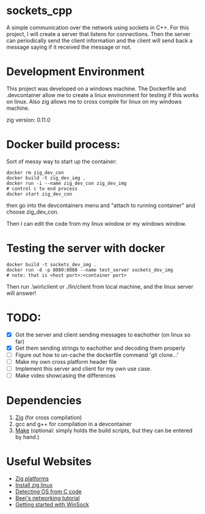# sockets_cpp
A simple communication over the network using sockets in C++. For this project, I will create a server that listens for connections. Then the server can periodically send the client information and the client will send back a message saying if it received the message or not.

# Development Environment
This project was developed on a windows machine. The Dockerfile and .devcontainer allow me to create a linux environment for testing if this works on linux. Also zig allows me to cross compile for linux on my windows machine.

zig version: 0.11.0

# Docker build process:
Sort of messy way to start up the container:
```
docker rm zig_dev_con 
docker build -t zig_dev_img .
docker run -i --name zig_dev_con zig_dev_img
# control c to end process
docker start zig_dev_con
```
then go into the devcontainers menu and "attach to running container" and choose zig_dev_con.

Then I can edit the code from my linux window or my windows window.


# Testing the server with docker
```
docker build -t sockets_dev_img .
docker run -d -p 8080:8080 --name test_server sockets_dev_img
# note: that is <host port>:<container port>
```
Then run .\win\client or ./lin/client from local machine, and the linux server will answer!


# TODO:
- [x] Got the server and client sending messages to eachother (on linux so far)
- [x] Get them sending strings to eachother and decoding them properly
- [ ] Figure out how to un-cache the dockerfile command 'git clone...'
- [ ] Make my own cross platform header file
- [ ] Implement this server and client for my own use case.
- [ ] Make video showcasing the differences

# Dependencies
1. [Zig](https://ziglang.org/) (for cross compilation)
2. gcc and g++ for compilation in a devcontainer
3. [Make]() (optional: simply holds the build scripts, but they can be entered by hand.)

# Useful Websites
- [Zig platforms](https://ziglang.org/download/0.11.0/release-notes.html#Support-Table)
- [Install zig linux](https://github.com/ziglang/zig/wiki/Install-Zig-from-a-Package-Manager)
- [Detecting OS from C code](https://iq.opengenus.org/detect-operating-system-in-c/)
- [Beej's networking tutorial](https://beej.us/guide/bgnet/html/split/system-calls-or-bust.html#getaddrinfoprepare-to-launch)
- [Getting started with WinSock](https://learn.microsoft.com/en-us/windows/win32/winsock/initializing-winsock)